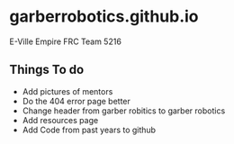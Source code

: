 # garberrobotics.github.io
E-Ville Empire FRC Team 5216


## Things To do
* Add pictures of mentors
* Do the 404 error page better
* Change header from garber robitics to garber robotics
* Add resources page
* Add Code from past years to github

